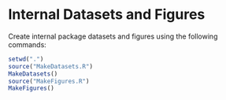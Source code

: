 # Internal Datasets and Figures

Create internal package datasets and figures using the following commands:

```r
setwd(".")
source("MakeDatasets.R")
MakeDatasets()
source("MakeFigures.R")
MakeFigures()
```
